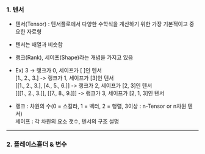 ### 1. 텐서

- 텐서(Tensor) : 텐서플로에서 다양한 수학식을 계산하기 위한 가장 기본적이고 중요한 자료형​
- 텐서는 배열과 비슷함

- 랭크(Rank), 세이프(Shape)라는 개념을 가지고 있음
- Ex)  3  -> 랭크가 0, 세이프가 [ ]인 텐서  
[1., 2., 3.] -> 랭크가 1, 세이프가 [3]인 텐서  
[[1., 2., 3.], [4., 5., 6.]] -> 랭크가 2, 세이프가 [2, 3]인 텐서  
[[[1., 2., 3.]], [[7., 8., 9.]]] -> 랭크가 3, 세이프가 [2, 1, 3]인 텐서

- 랭크 : 차원의 수(0 = 스칼라, 1 = 벡터, 2 = 행렬, 3이상 : n-Tensor or n차원 텐서)  
세이프 : 각 차원의 요소 갯수, 텐서의 구조 설명

---

### 2. 플레이스홀더 & 변수


